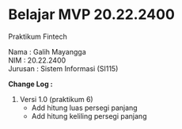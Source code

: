 # Belajar MVP 20.22.2400

Praktikum  Fintech 

Nama    : Galih Mayangga <br/>
NIM     : 20.22.2400 <br/>
Jurusan : Sistem Informasi (SI115) <br/>

<b>Change Log :  </b>
  1. Versi 1.0 (praktikum 6)
     - Add hitung luas persegi panjang
     - Add hitung keliling persegi panjang
     <br/>
 
